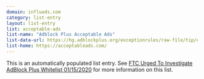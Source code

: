 ```yaml
---
domain: influads.com
category: list-entry
layout: list-entry
list: acceptable-ads
list-name: "Adblock Plus Acceptable Ads"
list-data-url: https://hg.adblockplus.org/exceptionrules/raw-file/tip/exceptionrules/exceptionrules.txt
list-home: https://acceptableads.com/
---
```


This is an automatically populated list entry.  See [FTC Urged To Investigate AdBlock Plus Whitelist
01/15/2020](https://www.mediapost.com/publications/article/345686/ftc-urged-to-investigate-adblock-plus-whitelist.html)
for more information on this list.


